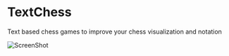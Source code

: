 # TextChess
Text based chess games to improve your chess visualization and notation




![ScreenShot](https://user-images.githubusercontent.com/33816465/85240021-915ecf00-b404-11ea-8e74-ca43d6abe18c.png)
